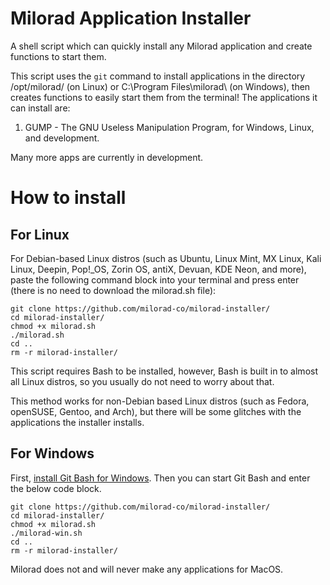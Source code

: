 # Milorad Application Installer
A shell script which can quickly install any Milorad application and create functions to start them.

This script uses the `git` command to install applications in the directory /opt/milorad/ (on Linux) or C:\Program Files\milorad\ (on Windows), then creates functions to easily start them from the terminal! The applications it can install are:
1. GUMP - The GNU Useless Manipulation Program, for Windows, Linux, and development.

Many more apps are currently in development.
# How to install
## For Linux
For Debian-based Linux distros (such as Ubuntu, Linux Mint, MX Linux, Kali Linux, Deepin, Pop!_OS, Zorin OS, antiX, Devuan, KDE Neon, and more), paste the following command block into your terminal and press enter (there is no need to download the milorad.sh file):
```
git clone https://github.com/milorad-co/milorad-installer/
cd milorad-installer/
chmod +x milorad.sh
./milorad.sh
cd ..
rm -r milorad-installer/
```
This script requires Bash to be installed, however, Bash is built in to almost all Linux distros, so you usually do not need to worry about that.

This method works for non-Debian based Linux distros (such as Fedora, openSUSE, Gentoo, and Arch), but there will be some glitches with the applications the installer installs.
## For Windows
First, [install Git Bash for Windows](https://git-scm.com/downloads/win). Then you can start Git Bash and enter the below code block.
```
git clone https://github.com/milorad-co/milorad-installer/
cd milorad-installer/
chmod +x milorad.sh
./milorad-win.sh
cd ..
rm -r milorad-installer/
```


Milorad does not and will never make any applications for MacOS.
